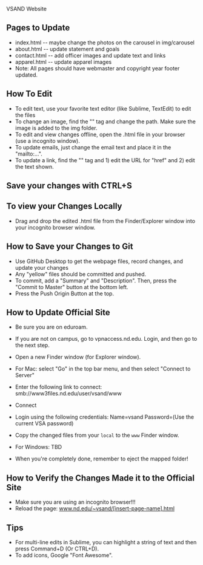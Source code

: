 VSAND Website

## Pages to Update ##
* index.html -- maybe change the photos on the carousel in img/carousel
* about.html -- update statement and goals
* contact.html -- add officer images and update text and links
* apparel.html -- update apparel images
* Note: All pages should have webmaster and copyright year footer updated.

## How To Edit ##
* To edit text, use your favorite text editor (like Sublime, TextEdit) to edit the files
* To change an image, find the "<src>" tag and change the path. Make sure the image is added to the img folder.
* To edit and view changes offline, open the .html file in your browser (use a incognito window).
* To update emails, just change the email text and place it in the "mailto:...".
* To update a link, find the "<a>" tag and 1) edit the URL for "href" and 2) edit the text shown.

## Save your changes with CTRL+S ##

## To view your Changes Locally ##
* Drag and drop the edited .html file from the Finder/Explorer window into your incognito browser window.

## How to Save your Changes to Git ##
* Use GitHub Desktop to get the webpage files, record changes, and update your changes
* Any "yellow" files should be committed and pushed.
* To commit, add a "Summary" and "Description". Then, press the "Commit to Master" button at the bottom left.
* Press the Push Origin Button at the top.

## How to Update Official Site ##
* Be sure you are on eduroam.
* If you are not on campus, go to vpnaccess.nd.edu. Login, and then go to the next step.
* Open a new Finder window (for Explorer window).
* For Mac: select "Go" in the top bar menu, and then select "Connect to Server"
* Enter the following link to connect: smb://www3files.nd.edu/user/vsand/www
* Connect
* Login using the following credentials: Name=vsand Password=(Use the current VSA password)
* Copy the changed files from your `local` to the `www` Finder window.
* For Windows: TBD

* When you're completely done, remember to eject the mapped folder!


## How to Verify the Changes Made it to the Official Site ##
* Make sure you are using an incognito browser!!!
* Reload the page: www.nd.edu/~vsand/[insert-page-name].html

## Tips ##
* For multi-line edits in Sublime, you can highlight a string of text and then press Command+D (Or CTRL+D).
* To add icons, Google "Font Awesome".
